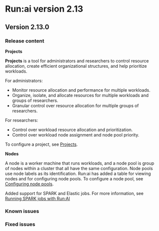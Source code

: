 # Run:ai version 2.13

## Version 2.13.0

### Release content

<!-- RUN-9024/9027 Ray Support - schedule and support of Ray Jobs -->

<!-- RUN-9312/9313 Projects V2 -->
**Projects**

**Projects** is a tool for administrators and researchers to control resource allocation, create efficient organizational structures, and help prioritize workloads.

For administrators:

* Monitor resource allocation and performance for multiple workloads.
* Organize, isolate, and allocate resources for multiple workloads and groups of researchers.
* Granular control over resource allocation for multiple groups of researchers.

For researchers:

* Control over workload resource allocation and prioritization.
* Control over workload node assignment and node pool priority.

To configure a project, see [Projects]().

<!-- RUN-9359/9360 Incorporating Node Pools in Workspaces -->
**Nodes**

A node is a worker machine that runs workloads, and a node pool is group of nodes within a cluster that all have the same configuration. Node pools use node labels as its identification. Run:ai has added a table for viewing nodes and for configuring node pools. To configure a node pool, see [Configuring node pools]().

<!-- RUN-9651/9652 Schedule and support of Elastic Jobs (Spark) -->

Added support for SPARK and Elastic jobs. For more information, see [Running SPARK jobs with Run:AI](../admin/integration/spark.md#)

<!-- RUN-9960/9961 Per node-pool GPU placement strategy -->

<!-- RUN-8453/8454/8927 Technical documentation of 'Projects new parameters and options' use existing namespace, status, and more  -->

<!-- RUN-8789/8926 Integrate and certify DeepSpeed to be used with Run:ai (multi pod using open-mpi) - released in 2.12 -->

<!-- RUN-8748/8958 RUN/9627/10483 WANDB-SWEEP & Run.ai integration / WANDB SWEEP Integration - phase 2 -->

<!-- RUN-8891/8959 Comet integration in workspace  - released in 2.12 -->

<!-- RUN-9530/9577 Added node pools and Departments to Dashboard -->

<!-- RUN-10105/10106 Align Departments with Projects V2 -->

<!-- RUN-8631/8880 Researcher API for train jobs -->

<!-- RUN-7757/9296 Custom logo in UI -->

<!-- RUN-8824/9352  Quick updates so workspace will support training workloads -->

<!-- RUN-9521/9522  Provide a description in CLI when command fails -->

### Known issues

### Fixed issues
